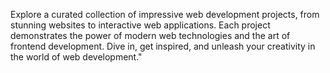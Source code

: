 Explore a curated collection of impressive web development projects, from stunning websites to interactive web applications. Each project demonstrates the power of modern web technologies and the art of frontend development. Dive in, get inspired, and unleash your creativity in the world of web development."
